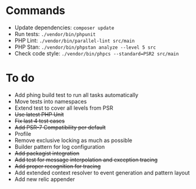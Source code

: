 Commands
===
* Update dependencies: `composer update`
* Run tests: `./vendor/bin/phpunit`
* PHP Lint: `./vendor/bin/parallel-lint src/main`
* PHP Stan: `./vendor/bin/phpstan analyze --level 5 src`
* Check code style: `./vendor/bin/phpcs --standard=PSR2 src/main`

To do
===
* Add phing build test to run all tasks automatically
* Move tests into namespaces
* Extend test to cover all levels from PSR
* ~~Use latest PHP Unit~~
* ~~Fix last 4 test cases~~
* ~~Add PSR-7 Compatibility per default~~
* Profile
* Remove exclusive locking as much as possible
* Builder pattern for log configuration
* ~~Add packagist integration~~
* ~~Add test for message interpolation and exception tracing~~
* ~~Add proper recognition for tracing~~
* Add extended context resolver to event generation and pattern layout
* Add new relic appender